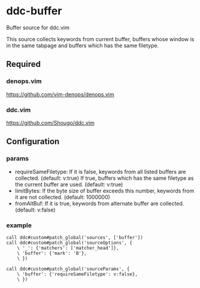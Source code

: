 # ddc-buffer
Buffer source for ddc.vim

This source collects keywords from current buffer, buffers whose window is in the same tabpage and buffers which has the same filetype.

## Required

### denops.vim
https://github.com/vim-denops/denops.vim

### ddc.vim
https://github.com/Shougo/ddc.vim

## Configuration
### params
- requireSameFiletype: If it is false, keywords from all listed buffers are collected. (default: v:true)
If true, buffers which has the same filetype as the current buffer are used. (default: v:true)
- limitBytes: If the byte size of buffer exceeds this number, keywords from it are not collected.
(default: 1000000)
- fromAltBuf: If it is true, keywords from alternate buffer are collected. (default: v:false)

### example
```vim
call ddc#custom#patch_global('sources', ['buffer'])
call ddc#custom#patch_global('sourceOptions', {
    \ '_': {'matchers': ['matcher_head']},
    \ 'buffer': {'mark': 'B'},
    \ })

call ddc#custom#patch_global('sourceParams', {
    \ 'buffer': {'requireSameFiletype': v:false},
    \ })
```
